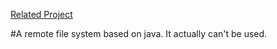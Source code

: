 [Related Project](https://github.com/hzxjy1/Jdrive-vue)

#A remote file system based on java. It actually can't be used.
